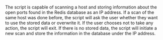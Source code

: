 The script is capable of scanning a host and storing information about the open ports found in the Redis database as an IP address. If a scan of the same host was done before, the script will ask the user whether they want to use the stored data or overwrite it. If the user chooses not to take any action, the script will exit. If there is no stored data, the script will initiate a new scan and store the information in the database under the IP address.